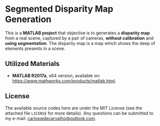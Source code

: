 # Segmented Disparity Map Generation

This is a **MATLAB project** that objective is to generates a **disparity map** from a real scene, captured by a pair of cameras, **without calibration** and **using segmentation**. The disparity map is a map which shows the deep of elements presents in a scene. 

## Utilized Materials

- **MATLAB R2017a**, x64 version, available on: https://www.mathworks.com/products/matlab.html.

## License

The available source codes here are under the MIT License (see the attached file `LICENSE` for more details). Any questions can be submitted to my e-mail: carloswdecarvalho@outlook.com.
